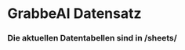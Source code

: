 






































































































































































































































































































































































































































































# GrabbeAI Datensatz





### Die aktuellen Datentabellen sind in /sheets/


